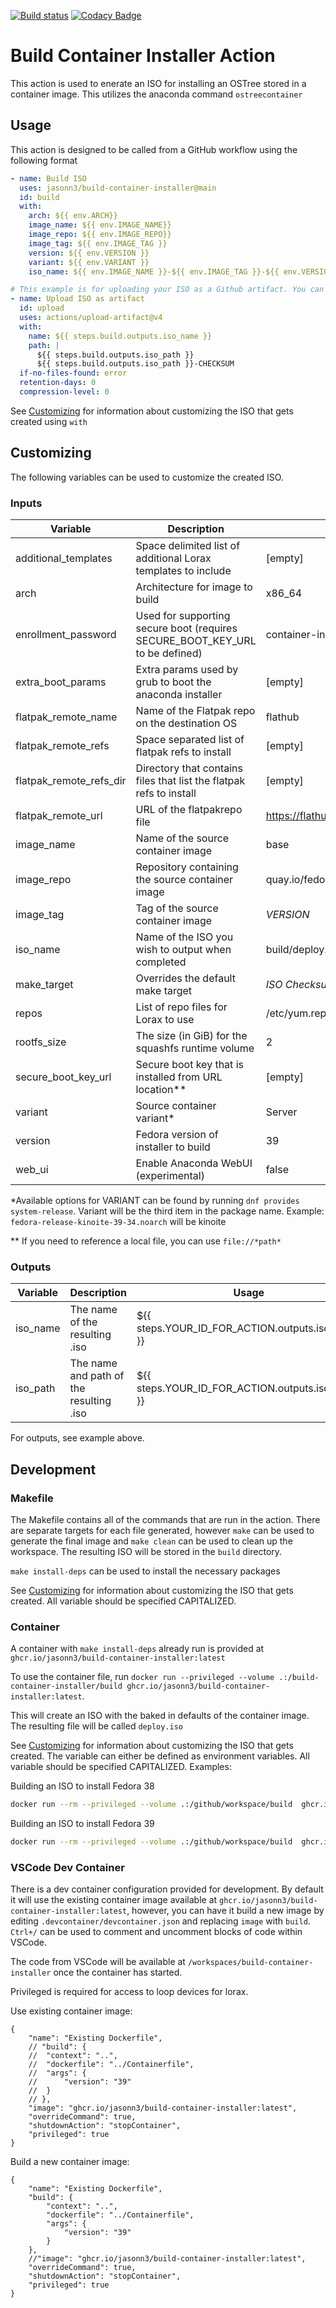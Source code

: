 [![Build status](https://github.com/jasonn3/build-container-installer/actions/workflows/tests.yml/badge.svg?event=push)](https://github.com/jasonn3/build-container-installer/actions/workflows/tests.yml) [![Codacy Badge](https://app.codacy.com/project/badge/Grade/35a48e77e64f469ba19d60a1a1e0be71)](https://app.codacy.com/gh/JasonN3/build-container-installer/dashboard?utm_source=gh&utm_medium=referral&utm_content=&utm_campaign=Badge_grade)

# Build Container Installer Action
This action is used to enerate an ISO for installing an OSTree stored in a container image. This utilizes the anaconda command `ostreecontainer`

## Usage
This action is designed to be called from a GitHub workflow using the following format
```yaml
- name: Build ISO
  uses: jasonn3/build-container-installer@main
  id: build
  with:
    arch: ${{ env.ARCH}}
    image_name: ${{ env.IMAGE_NAME}}
    image_repo: ${{ env.IMAGE_REPO}}
    image_tag: ${{ env.IMAGE_TAG }}
    version: ${{ env.VERSION }}
    variant: ${{ env.VARIANT }}
    iso_name: ${{ env.IMAGE_NAME }}-${{ env.IMAGE_TAG }}-${{ env.VERSION }}.iso

# This example is for uploading your ISO as a Github artifact. You can do something similar using any cloud storage, so long as you copy the output
- name: Upload ISO as artifact
  id: upload
  uses: actions/upload-artifact@v4
  with:
    name: ${{ steps.build.outputs.iso_name }}
    path: |
      ${{ steps.build.outputs.iso_path }}
      ${{ steps.build.outputs.iso_path }}-CHECKSUM
  if-no-files-found: error
  retention-days: 0
  compression-level: 0
```

See [Customizing](#customizing) for information about customizing the ISO that gets created using `with`

## Customizing
The following variables can be used to customize the created ISO.

### Inputs
| Variable                | Description                                                                  | Default Value                                | Action             | Container/Makefile |
| ----------------------- | ---------------------------------------------------------------------------- | -------------------------------------------- | ------------------ | ------------------ |
| additional_templates    | Space delimited list of additional Lorax templates to include                | \[empty\]                                    | :white_check_mark: | :white_check_mark: |
| arch                    | Architecture for image to build                                              | x86_64                                       | :white_check_mark: | :white_check_mark: |
| enrollment_password     | Used for supporting secure boot (requires SECURE_BOOT_KEY_URL to be defined) | container-installer                          | :white_check_mark: | :white_check_mark: |
| extra_boot_params       | Extra params used by grub to boot the anaconda installer                     | \[empty\]                                    | :white_check_mark: | :white_check_mark: |
| flatpak_remote_name     | Name of the Flatpak repo on the destination OS                               | flathub                                      | :white_check_mark: | :white_check_mark: |
| flatpak_remote_refs     | Space separated list of flatpak refs to install                              | \[empty\]                                    | :white_check_mark: | :white_check_mark: |
| flatpak_remote_refs_dir | Directory that contains files that list the flatpak refs to install          | \[empty\]                                    | :white_check_mark: | :white_check_mark: |
| flatpak_remote_url      | URL of the flatpakrepo file                                                  | https://flathub.org/repo/flathub.flatpakrepo | :white_check_mark: | :white_check_mark: |
| image_name              | Name of the source container image                                           | base                                         | :white_check_mark: | :white_check_mark: |
| image_repo              | Repository containing the source container image                             | quay.io/fedora-ostree-desktops               | :white_check_mark: | :white_check_mark: |
| image_tag               | Tag of the source container image                                            | *VERSION*                                    | :white_check_mark: | :white_check_mark: |
| iso_name                | Name of the ISO you wish to output when completed                            | build/deploy.iso                             | :white_check_mark: | :white_check_mark: |
| make_target             | Overrides the default make target                                            | *ISO Checksum*                               | :white_check_mark: | :x:                |
| repos                   | List of repo files for Lorax to use                                          | /etc/yum.repos.d/*.repo                      | :white_check_mark: | :white_check_mark: |
| rootfs_size             | The size (in GiB) for the squashfs runtime volume                            | 2                                            | :white_check_mark: | :white_check_mark: |
| secure_boot_key_url     | Secure boot key that is installed from URL location\*\*                      | \[empty\]                                    | :white_check_mark: | :white_check_mark: |
| variant                 | Source container variant\*                                                   | Server                                       | :white_check_mark: | :white_check_mark: |
| version                 | Fedora version of installer to build                                         | 39                                           | :white_check_mark: | :white_check_mark: |
| web_ui                  | Enable Anaconda WebUI (experimental)                                         | false                                        | :white_check_mark: | :white_check_mark: |

\*Available options for VARIANT can be found by running `dnf provides system-release`.
Variant will be the third item in the package name. Example: `fedora-release-kinoite-39-34.noarch` will be kinoite

\*\* If you need to reference a local file, you can use `file://*path*`

### Outputs
| Variable | Description                             | Usage                                            |
| -------- | ----------------------------------------| ------------------------------------------------ |
| iso_name | The name of the resulting .iso          | ${{ steps.YOUR_ID_FOR_ACTION.outputs.iso_name }} |
| iso_path | The name and path of the resulting .iso | ${{ steps.YOUR_ID_FOR_ACTION.outputs.iso_name }} |

For outputs, see example above.

## Development
### Makefile
The Makefile contains all of the commands that are run in the action. There are separate targets for each file generated, however `make` can be used to generate the final image and `make clean` can be used to clean up the workspace. The resulting ISO will be stored in the `build` directory.

`make install-deps` can be used to install the necessary packages

See [Customizing](#customizing) for information about customizing the ISO that gets created. All variable should be specified CAPITALIZED.

### Container
A container with `make install-deps` already run is provided at `ghcr.io/jasonn3/build-container-installer:latest`

To use the container file, run `docker run --privileged --volume .:/build-container-installer/build ghcr.io/jasonn3/build-container-installer:latest`.

This will create an ISO with the baked in defaults of the container image. The resulting file will be called `deploy.iso`

See [Customizing](#customizing) for information about customizing the ISO that gets created. The variable can either be defined as environment variables. All variable should be specified CAPITALIZED.
Examples:

Building an ISO to install Fedora 38
```bash
docker run --rm --privileged --volume .:/github/workspace/build  ghcr.io/jasonn3/build-container-installer:latest VERSION=38 IMAGE_NAME=base IMAGE_TAG=38 VARIANT=Server
```

Building an ISO to install Fedora 39
```bash
docker run --rm --privileged --volume .:/github/workspace/build  ghcr.io/jasonn3/build-container-installer:latest VERSION=39 IMAGE_NAME=base IMAGE_TAG=39 VARIANT=Server
```

### VSCode Dev Container
There is a dev container configuration provided for development. By default it will use the existing container image available at `ghcr.io/jasonn3/build-container-installer:latest`, however, you can have it build a new image by editing `.devcontainer/devcontainer.json` and replacing `image` with `build`. `Ctrl+/` can be used to comment and uncomment blocks of code within VSCode.

The code from VSCode will be available at `/workspaces/build-container-installer` once the container has started.

Privileged is required for access to loop devices for lorax.

Use existing container image:
```
{
	"name": "Existing Dockerfile",
	// "build": {
	// 	"context": "..",
	// 	"dockerfile": "../Containerfile",
	// 	"args": {
	// 		"version": "39"
	// 	}
	// },
	"image": "ghcr.io/jasonn3/build-container-installer:latest",
	"overrideCommand": true,
	"shutdownAction": "stopContainer",
	"privileged": true
}
```

Build a new container image:
```
{
	"name": "Existing Dockerfile",
	"build": {
		"context": "..",
		"dockerfile": "../Containerfile",
		"args": {
			"version": "39"
		}
	},
	//"image": "ghcr.io/jasonn3/build-container-installer:latest",
	"overrideCommand": true,
	"shutdownAction": "stopContainer",
	"privileged": true
}
```
